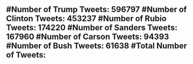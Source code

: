 #Number of Trump Tweets: 596797
#Number of Clinton Tweets: 453237
#Number of Rubio Tweets: 174220
#Number of Sanders Tweets: 167960
#Number of Carson Tweets: 94393
#Number of Bush Tweets: 61638
#Total Number of Tweets:  
---
